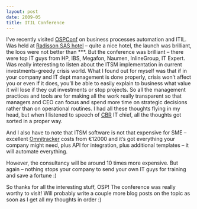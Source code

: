 ```yaml
---
layout: post
date: 2009-05
title: ITIL Conference
---
```



I've recently visited <a href="http://www.osp.ru/conf/2007/0529/3903142">OSPConf</a> on business processes automation and ITIL. Was held at <a href="http://www.radissonsas.com/cs/Satellite/Page/RadissonSAS/Page/rsasHotelDescription/1053502961507/en/hotelCode--mowzh/">Radisson SAS hotel</a> – quite a nice hotel, the launch was brilliant, the loos were not better than ***. But the conference was brilliant – there were top IT guys from HP, IBS, Megafon, Naumen, InlineGroup, IT Expert. Was really interesting to listen about the ITSM implementation in current investments-greedy crisis world. What I found out for myself was that if in your company and IT dept management is done properly, crisis won’t
affect you or even if it does, you’ll be able to easily explain to business what value it will lose if they cut investments or stop projects. So all the management practices and tools are for making all the work really transparent so that managers and CEO can focus and spend more time on strategic decisions rather than on operational routines. I had all these thoughts flying in my head, but when I listened to speech of <a href="http://www.cbr.ru/eng/">CBR</a> IT chief, all the thoughts got sorted in a proper way.

And I also have to note that ITSM software is not that expensive for SME – excellent
<a href="http://www.omninet.biz/index.php?id=138">Omnitracker</a> costs from €12000 and it’s got everything your company might need, plus API for integration, plus additional templates – it will automate everything. 

However, the consultancy will be around 10 times more expensive. But again – nothing stops your company to send your own IT guys for training and save a fortune :)

So thanks for all the interesting stuff, OSP! The conference was really worthy to visit! Will probably write a couple more blog posts on the topic as soon as I get all my thoughts in order :)
